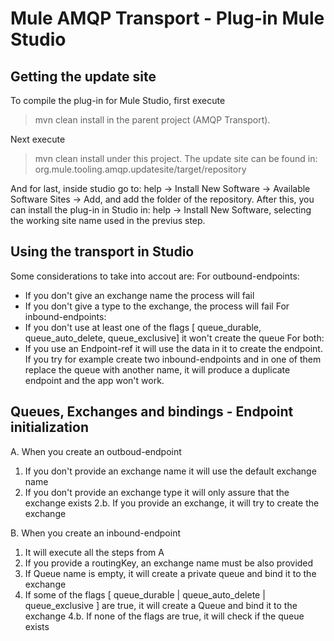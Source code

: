Mule AMQP Transport - Plug-in Mule Studio
=========================================

Getting the update site
-----------------------

To compile the plug-in for Mule Studio, first execute
 > mvn clean install
in the parent project (AMQP Transport).

Next execute
 > mvn clean install
under this project. The update site can be found in: org.mule.tooling.amqp.updatesite/target/repository

And for last, inside studio go to: help -> Install New Software -> Available Software Sites -> Add, and add the folder of the repository.
After this, you can install the plug-in in Studio in: help -> Install New Software, selecting the working site name used in the previus step.

Using the transport in Studio
-----------------------------

Some considerations to take into accout are:
 For outbound-endpoints:
   - If you don't give an exchange name the process will fail
   - If you don't give a type to the exchange, the process will fail
 For inbound-endpoints:
   - If you don't use at least one of the flags [ queue_durable, queue_auto_delete, queue_exclusive] it won't create the queue
 For both:
   - If you use an Endpoint-ref it will use the data in it to create the endpoint. If you try for example create two inbound-endpoints and in one of them replace the queue with another name, it will produce a duplicate endpoint and the app won't work.

Queues, Exchanges and bindings - Endpoint initialization
--------------------------------------------------------
 A. When you create an outboud-endpoint
  1. If you don't provide an exchange name it will use the default exchange name
  2. If you don't provide an exchange type it will only assure that the exchange exists
  2.b. If you provide an exchange, it will try to create the exchange

 B. When you create an inbound-endpoint
  1. It will execute all the steps from A
  2. If you provide a routingKey, an exchange name must be also provided
  3. If Queue name is empty, it will create a private queue and bind it to the exchange
  4. If some of the flags [ queue_durable | queue_auto_delete | queue_exclusive ] are true, it will create a Queue and bind it to the exchange
  4.b. If none of the flags are true, it will check if the queue exists
